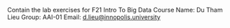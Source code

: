 Contain the lab exercises for F21 Intro To Big Data Course
Name: Du Tham Lieu
Group: AAI-01
Email: d.lieu@innopolis.university
